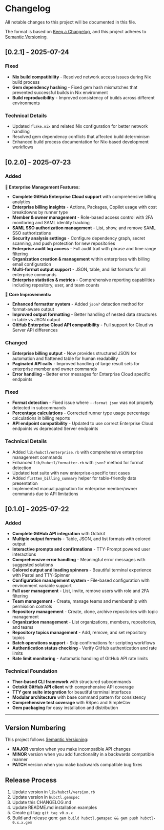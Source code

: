 # Changelog

All notable changes to this project will be documented in this file.

The format is based on [Keep a Changelog](https://keepachangelog.com/en/1.0.0/),
and this project adheres to [Semantic Versioning](https://semver.org/spec/v2.0.0.html).

## [0.2.1] - 2025-07-24

### Fixed
- **Nix build compatibility** - Resolved network access issues during Nix build process
- **Gem dependency hashing** - Fixed gem hash mismatches that prevented successful builds in Nix environment
- **Build reproducibility** - Improved consistency of builds across different environments

### Technical Details
- Updated `flake.nix` and related Nix configuration for better network handling
- Resolved gem dependency conflicts that affected build determinism
- Enhanced build process documentation for Nix-based development workflows

## [0.2.0] - 2025-07-23

### Added

**🏢 Enterprise Management Features:**
- **Complete GitHub Enterprise Cloud support** with comprehensive billing analytics
- **Enterprise billing insights** - Actions, Packages, Copilot usage with cost breakdowns by runner type
- **Member & owner management** - Role-based access control with 2FA monitoring and SAML identity tracking
- **SAML SSO authorization management** - List, show, and remove SAML SSO authorizations
- **Security analysis settings** - Configure dependency graph, secret scanning, and push protection for new repositories
- **Enterprise audit log access** - Full audit trail with phrase and time range filtering
- **Organization creation & management** within enterprises with billing email configuration
- **Multi-format output support** - JSON, table, and list formats for all enterprise commands
- **Enterprise statistics & metrics** - Comprehensive reporting capabilities including repository, user, and team counts

**🔧 Core Improvements:**
- **Enhanced formatter system** - Added `json?` detection method for format-aware output
- **Improved output formatting** - Better handling of nested data structures in table vs JSON output
- **GitHub Enterprise Cloud API compatibility** - Full support for Cloud vs Server API differences

### Changed
- **Enterprise billing output** - Now provides structured JSON for automation and flattened table for human readability
- **Paginated API calls** - Improved handling of large result sets for enterprise member and owner commands
- **Error handling** - Better error messages for Enterprise Cloud specific endpoints

### Fixed
- **Format detection** - Fixed issue where `--format json` was not properly detected in subcommands
- **Percentage calculations** - Corrected runner type usage percentage calculations in billing reports
- **API endpoint compatibility** - Updated to use correct Enterprise Cloud endpoints vs deprecated Server endpoints

### Technical Details
- Added `lib/hubctl/enterprise.rb` with comprehensive enterprise management commands
- Enhanced `lib/hubctl/formatter.rb` with `json?` method for format detection
- Updated test suite with new enterprise-specific test cases
- Added `flatten_billing_summary` helper for table-friendly data presentation
- Implemented manual pagination for enterprise member/owner commands due to API limitations

## [0.1.0] - 2025-07-22

### Added
- **Complete GitHub API integration** with Octokit
- **Multiple output formats** - Table, JSON, and list formats with colored output
- **Interactive prompts and confirmations** - TTY-Prompt powered user interactions
- **Comprehensive error handling** - Meaningful error messages with suggested solutions
- **Colored output and loading spinners** - Beautiful terminal experience with Pastel and TTY-Spinner
- **Configuration management system** - File-based configuration with environment variable support
- **Full user management** - List, invite, remove users with role and 2FA filtering
- **Team management** - Create, manage teams and membership with permission controls
- **Repository management** - Create, clone, archive repositories with topic management
- **Organization management** - List organizations, members, repositories, and teams
- **Repository topics management** - Add, remove, and set repository topics
- **Batch operations support** - Skip confirmations for scripting workflows
- **Authentication status checking** - Verify GitHub authentication and rate limits
- **Rate limit monitoring** - Automatic handling of GitHub API rate limits

### Technical Foundation
- **Thor-based CLI framework** with structured subcommands
- **Octokit GitHub API client** with comprehensive API coverage
- **TTY gem suite integration** for beautiful terminal interfaces
- **Modular architecture** with base command pattern for consistency
- **Comprehensive test coverage** with RSpec and SimpleCov
- **Gem packaging** for easy installation and distribution

---

## Version Numbering

This project follows [Semantic Versioning](https://semver.org/):

- **MAJOR** version when you make incompatible API changes
- **MINOR** version when you add functionality in a backwards compatible manner  
- **PATCH** version when you make backwards compatible bug fixes

## Release Process

1. Update version in `lib/hubctl/version.rb`
2. Update version in `hubctl.gemspec`
3. Update this CHANGELOG.md
4. Update README.md installation examples
5. Create git tag: `git tag v0.x.x`
6. Build and release gem: `gem build hubctl.gemspec && gem push hubctl-0.x.x.gem`
